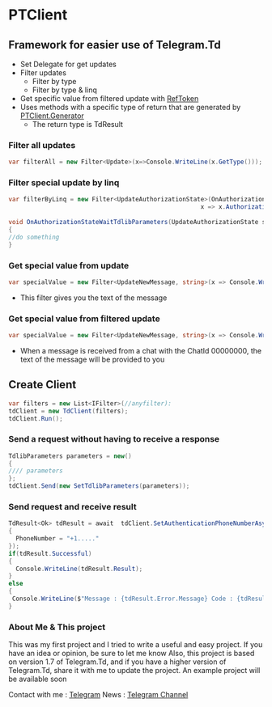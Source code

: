 # PTClient

## Framework for easier use of Telegram.Td
 - Set Delegate for get updates
 - Filter updates
    - Filter by type
    - Filter by type & linq
 - Get specific value from filtered update with [RefToken](https://github.com/Poudyn/RefToken)
 - Uses methods with a specific type of return that are generated by [PTClient.Generator](https://github.com/Poudyn/PTClient.Generator)
    - The return type is TdResult
 
    
### Filter all updates
```C#
var filterAll = new Filter<Update>(x=>Console.WriteLine(x.GetType()));
````
### Filter special update by linq
```C#
var filterByLinq = new Filter<UpdateAuthorizationState>(OnAuthorizationStateWaitTdlibParameters,
                                                     x => x.AuthorizationState.GetType() == typeof(AuthorizationStateWaitTdlibParameters));
                                                     
void OnAuthorizationStateWaitTdlibParameters(UpdateAuthorizationState state)
{
//do something
}
```
### Get special value from update
```C#
var specialValue = new Filter<UpdateNewMessage, string>(x => Console.WriteLine(x), "Message.Content.Text.Text")
```
- This filter gives you the text of the message

### Get special value from filtered update
```C#
var specialValue = new Filter<UpdateNewMessage, string>(x => Console.WriteLine(x), x=>x.Message.ChatId == 00000000 , "Message.Content.Text.Text")
```
- When a message is received from a chat with the ChatId 00000000, the text of the message will be provided to you

## Create Client
```C#
var filters = new List<IFilter>(//anyfilter):
tdClient = new TdClient(filters);
tdClient.Run();
```
### Send a request without having to receive a response
```C#
TdlibParameters parameters = new()
{
//// parameters
};
tdClient.Send(new SetTdlibParameters(parameters));
```
### Send request and receive result
```C#
TdResult<Ok> tdResult = await  tdClient.SetAuthenticationPhoneNumberAsync(new SetAuthenticationPhoneNumber
{
  PhoneNumber = "+1....."
});
if(tdResult.Successful)
{
  Console.WriteLine(tdResult.Result);
}
else
{
 Console.WriteLine($"Message : {tdResult.Error.Message} Code : {tdResult.Error.Code}");
}
```
### About Me & This project
This was my first project and I tried to write a useful and easy project.
If you have an idea or opinion, be sure to let me know
Also, this project is based on version 1.7 of Telegram.Td, and if you have a higher version of Telegram.Td, share it with me to update the project.
An example project will be available soon

Contact with me : [Telegram](https://t.me/ThePoudyn)
News : [Telegram Channel](https://t.me/IPouDyn)
